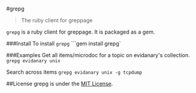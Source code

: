 #grepg
>The ruby client for greppage

`grepg` is a ruby client for greppage. It is packaged as a gem.

###Install
To install `grepg`
```gem install grepg`

###Examples
Get all items/microdoc for a topic on evidanary's collection.
```grepg evidanary unix```

Search across items
```grepg evidanary unix -g tcpdump```

##License
grepg is under the [MIT License](http://www.opensource.org/licenses/MIT).
